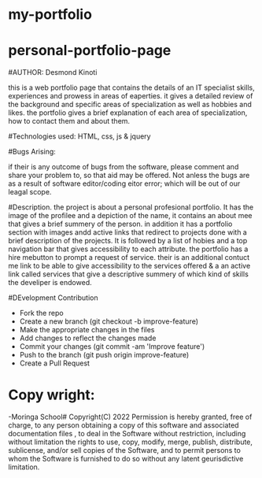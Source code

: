 # my-portfolio
# personal-portfolio-page

#AUTHOR: Desmond Kinoti

this is a web portfolio page that contains the details of an IT specialist skills, experiences and prowess in areas of eaperties. it gives a detailed review of
the background and specific areas of specialization as well as hobbies and likes.
the portfolio gives a brief explanation of each area of specialization, how to contact them and about them.

#Technologies used:
HTML, css, js & jquery

#Bugs Arising:

if their is  any outcome of bugs from the software, please comment and share your problem to, so that aid may be offered. Not anless the bugs are as a result
of software editor/coding eitor error; which will be out of our leagal scope.

#Description.
the project is about a personal profesional portfolio. It has the image of the profilee and a depiction of the name, it contains an about mee that gives a brief summery of the person. in addition it has a portfolio section with images andd active links that redirect to projects done with a brief description of the projects. It is followed by a list of hobies  and a top navigation bar that gives accessibility to each attribute. the portfolio has a hire mebutton to prompt a request of service. their is an additional contuct me link to be able to give accessibility to the services offered & a an active link called services that give a descriptive summery of which kind of skills the develiper is endowed.

#DEvelopment Contribution

- Fork the repo
- Create a new branch (git checkout -b improve-feature)
- Make the appropriate changes in the files
- Add changes to reflect the changes made
- Commit your changes (git commit -am 'Improve feature')
- Push to the branch (git push origin improve-feature)
- Create a Pull Request

# Copy wright:
-Moringa School#
Copyright(C) 2022
Permission is hereby granted, free of charge, to any person obtaining a copy of this software and associated documentation files , 
to deal in the Software without restriction, including without limitation the rights to use, copy, modify, merge, publish, distribute, sublicense, 
and/or sell copies of the Software, and to permit persons to whom the Software is furnished to do so without any latent geurisdictive limitation.
